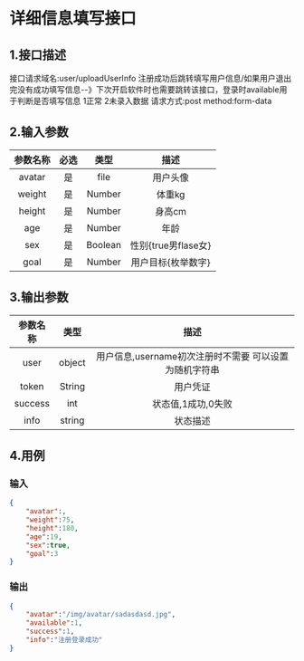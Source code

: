 # 详细信息填写接口

## 1.接口描述

接口请求域名:user/uploadUserInfo
注册成功后跳转填写用户信息/如果用户退出完没有成功填写信息--》下次开启软件时也需要跳转该接口，登录时available用于判断是否填写信息 1正常 2未录入数据
请求方式:post
method:form-data

## 2.输入参数

| 参数名称  | 必选  |  类型  |         描述         |
| :-------: | :---: | :----: | :------------------: |
| avatar | 是 | file | 用户头像 |
| weight | 是 | Number | 体重kg |
| height | 是 | Number | 身高cm |
| age | 是 | Number | 年龄 |
| sex | 是 | Boolean | 性别{true男flase女} |
| goal | 是 | Number | 用户目标{枚举数字} |

## 3.输出参数

|  参数名称  |  类型  |         描述         |
| :-------: | :----: | :------------------: |
| user | object | 用户信息,username初次注册时不需要 可以设置为随机字符串 |
| token | String | 用户凭证 |
| success | int | 状态值,1成功,0失败 |
| info | string | 状态描述 |

## 4.用例

### 输入

```json
{
    "avatar":,
    "weight":75,
    "height":180,
    "age":19,
    "sex":true,
    "goal":3
}
```

### 输出

```json
{
    "avatar":"/img/avatar/sadasdasd.jpg",
    "available":1,
    "success":1,
    "info":"注册登录成功"
}
```
